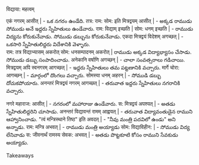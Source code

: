 विद्याया: महत्वम् 

एकं नगरम् आसीत् |  - ఒక నగరం ఉండేది.
तत्र: राम: सोम: इति मित्रद्वयम् आसीत् |  - అక్కడ రాముడు సోముడు అనే ఇద్దరు స్నేహితులు ఉండేవారు. 
राम: विद्याम् इच्छति | सोम: धनम् इच्छति |  - రాముడు విద్యను కోరుకునేవాడు. సోముడు డబ్బును కోరుకునేవాడు.
एकदा मित्रद्वयं विदेशम् अगच्छत् |  - ఒకసారి స్నేహితులిద్దరు విదేశానికి వెళ్ళారు.  
राम: तत्र विद्याभ्यासम् अकरोत् सोम: धनसम्पादनम् अकरोत् |  రాముడు అక్కడ విద్యాభ్యాసం చేసాడు. సోముడు డబ్బు సంపాదించాడు. 
अनेकानि वर्षाणि अगच्छन् | - చాలా సంవత్సరాలు గడిచాయి. 
मित्रद्वयम् अपि स्वनगरम् आगच्छत् | - ఇద్దరు స్నేహితులు తమ పట్టణానికి వచ్చారు. 
मार्गे चोरा: आगच्छन् |  - మార్గంలో దొంగలు వచ్చారు. 
सोमस्या धनम् अहरन् |  - సోముడి డబ్బు దోచుకపోయారు. 
अनन्तरं मित्रद्वयं नगरम् आगच्छत् |  - తరువాత ఇద్దరు స్నేహితులు నగరానికి వచ్చారు. 

नगरे महाराज: आसीत् | - నగరంలో మహారాజు ఉండేవారు.
स: मित्रद्वयं अपश्यत् | - అతడు స్నేహితులిద్దరిని చూసాడు. 
अनन्तरं विद्यावन्तं रामम् आह्वयत् | - తరువాత విద్యావంతుడైన రాముని ఆహ్వానించాడు.
"त्वं मन्त्रिस्थाने तिष्ठ" इति अवदत् | - "నీవు మంత్రి పదవిలో ఉండు" అని అన్నాడు. 
राम: मन्त्रि अभवत् | - రాముడు మంత్రి అయ్యాడు 
सोम: विद्याविहीन: | - సోముడు విద్య లేనివాడు 
स: जीवनार्थं रामस्य सेवक: अभवत् | - అతడు పొట్టకూటి కోసం రాముని సేవకుడు అయ్యాడు. 

Takeaways